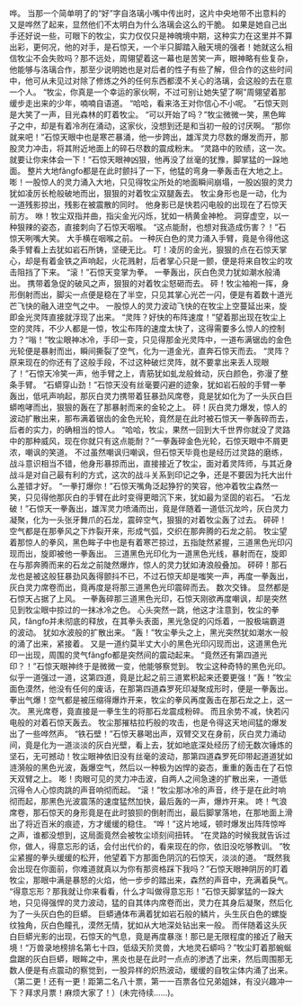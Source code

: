 哗。
当那一个简单明了的“好”字自洛璃小嘴中传出时，这片中央地带不出意料的又是哗然了起来，显然他们不太明白为什么洛璃会这么的干脆。
如果是她自己出手还好说一些，可眼下的牧尘，实力仅仅只是神魄境中期，这种实力在这里并不算出彩，更何况，他的对手，是石惊天，一个半只脚踏入融天境的强者！她就这么相信牧尘不会失败吗？那不远处，周翎望着这一幕也是苦笑一声，眼神略有些复杂，他能够与洛璃合作，那至少说明她也是对后者的性子有些了解，但合作的这些时间中，他可从未见过对除了修炼之外的任何东西都漠不关心的洛璃，会这般的去在意一个人。
“牧尘，你真是一个幸运的家伙啊，不过可别让她失望了啊”周翎望着那缓步走出来的少年，喃喃自语道。
“哈哈，看来洛王对你信心不小呢。
”石惊天则是大笑了一声，目光森林的盯着牧尘。
“可以开始了吗？”牧尘微微一笑，黑色眸子之中，却是有着冷冽在涌动，这家伙，没想到还是和当初一般的讨厌啊。
“那你就来吧！”石惊天眼中也是寒芒暴涌，他一步跨出，雄浑灵力尽数的爆发而开，那股灵力冲击，将其附近地面上的碎石尽数的震成粉末。
“灵路中的败绩，这一次。
就要让你来体会一下！”石惊天眼神凶狠，他再没了丝毫的犹豫，脚掌猛的一跺地面。
整片大地fǎngfo都是在此时颤抖了一下，他猛的弯身一拳轰击在大地之上。
嘭！一股惊人的灵力涌入大地，只见得牧尘所处的地面瞬间崩塌，一股凶狠的灵力犹如凌厉长枪般破地而出，狠狠的对着牧尘双腿轰去。
牧尘身形也是一动，化为一道残影掠出，残影在被震散的同时。
他身影已是快若闪电般的出现在了石惊天前方。
咻！牧尘双指并曲，指尖金光闪烁，犹如一柄黄金神枪。
洞穿虚空，以一种狠辣的姿态，直接刺向了石惊天咽喉。
“这点能耐，也想对我造成伤害？！”石惊天咧嘴大笑。
大手横在咽喉之前。
一种灰白色的灵力涌入手臂，竟是令得他这条手臂看上去犹如岩石所铸，坚硬无比。
叮！凌厉的金光，狠狠的点在石惊天掌心，却是有着金铁之声响起，火花溅射，后者掌心只是一颤，便是将来自牧尘的攻击阻挡了下来。
“滚！”石惊天变掌为拳。
一拳轰出，灰白色灵力犹如潮水般涌出。
携带着急促的破风之声，狠狠的对着牧尘怒砸而去。
砰！牧尘袖袍一挥，身形倒射而出，脚尖一点便是稳在了半空，只见其掌心光芒一闪，便是有着数十道光芒飞快的融入进空气之中。
一股惊人的灵力波动飞快的在牧尘上空蔓延出来，旋即金光灵阵直接就浮现了出来。
“灵阵？好快的布阵速度！”望着那出现在牧尘上空的灵阵，不少人都是一惊，牧尘布阵的速度太快了，这得需要多么惊人的控制力？“嗡！”牧尘眼神冰冷，手印一变，只见得那金光灵阵中，一道布满锯齿的金色光轮便是暴射而出，瞬间撕裂了空气，化为一道金光，直奔石惊天而去。
“灵阵？原来现在的你还有了这般手段，不过这种破烂灵阵，就不要拿出来丢人现眼了！”石惊天冷笑一声，他手臂之上，青筋犹如虬龙般耸动，灰白颜色，弥漫了整条手臂。
“石蟒穿山劲！”石惊天没有丝毫要闪避的迹象，犹如岩石般的手臂一拳轰出，低吼声响起，那灰白灵力携带着狂暴劲风席卷，竟是犹如化为了一头灰白巨蟒咆哮而出，狠狠的轰在了那暴射而来的金轮之上。
砰！灰白灵力爆发，惊人的波动扩散出来，那布满着锯齿的金色光轮，竟然是在此时被石惊天一拳轰碎而去，后者的实力，的确相当的惊人。
“哈哈，牧尘，果然一回到大千世界你就没了灵路中的那种威风，现在你就只有这点能耐？”一拳轰碎金色光轮，石惊天眼中不屑更浓，嘲讽的笑道。
不过虽然嘲讽归嘲讽，但石惊天毕竟也是经历过灵路的磨练，战斗意识相当不错，他身形暴掠而出，直接接近了牧尘，面对着灵阵师，与其近身战斗是对自己最有利的方式，这次的战斗关系到印记之争，还是不要因为托大出什么差错才好。
“一拳打爆你！”石惊天嘴角泛起狰狞的笑容，他冲着牧尘森然一笑，只见得他那灰白的手臂在此时变得更暗沉下来，犹如最为坚固的岩石。
“石龙破！”石惊天一拳轰出，雄浑灵力喷涌而出，竟是伴随着一道低沉龙吟，灰白灵力凝聚，化为一头张牙舞爪的石龙，震碎空气，狠狠的对着牧尘轰了过去。
砰砰！空气都是在那拳风之下炸裂开来，形成气弧，交织在那奔腾的石龙之前。
牧尘望着那惊人的拳风，黑色眸子中也是有着寒芒掠过，五指陡然紧握，三道黑色光印闪现而出，旋即被他一拳轰出。
三道黑色光印化为一道黑色光线，暴射而在，旋即在与那奔腾而来的石龙之前陡然爆炸，惊人的灵力犹如涛浪般叠加。
砰砰！那石龙也是被这般狂暴劲风轰得颤抖不已，不过石惊天却是嗤笑一声，再度一拳轰出，灰白灵力席卷而出，竟再度是将那三道黑色光印震碎而去。
数次交锋。
显然都是石惊天占据了上风。
一拳轰碎那三道黑色光印，石惊天刚欲再度嘲讽，却是突然见到牧尘眼中掠过的一抹冰冷之色。
心头突然一跳，他这才注意到，牧尘的拳风，fǎngfo并未彻底的释放，在其拳头表面，黑光急促的闪烁着，一股极端霸道的波动。
犹如水波般的扩散出来。
“轰！”牧尘拳头之上，黑光突然犹如潮水一般的涌了出来，紧接着。
又是一道约莫半丈大小的黑色光印闪现而出，这道黑色光印一出现，周围的灵气fǎngfo都是突然间的震动起来。
“竟然还有第四道光印？！”石惊天眼神终于是微微一变，他能够察觉到。
牧尘这种奇特的黑色光印。
似乎一道强过一道，这第四道，竟是比起之前三道累积起来还要更强！“轰！”牧尘面色漠然，他没有任何的废话，在那第四道森罗死印凝聚成形时，便是一拳轰出。
拳出气爆！空气都是被压缩得爆炸开来，牧尘的拳风再度轰击在那石龙之上，这一次。
黑光席卷，竟直接是一拳生生的将那石龙震成粉碎。
而且余势不减，快若闪电般的对着石惊天轰去。
牧尘那摧枯拉朽般的攻击，也是令得这天地间猛的爆发出了一些哗然声。
“铁石壁！”石惊天暴喝出声，双臂交叉在身前，灰白灵力涌动间，竟是化为一道淡淡的灰白光壁，看上去，犹如地底深处经历了纫无数次锤炼的坚石，无可撼动！牧尘眼神依旧没有丝毫的波动，那第四道森罗死印带起道道犹如涟漪般的黑色光波，轰爆空气，然后以一种极为凶悍的姿态，重重的轰击在了石惊天双臂之上。
嘭！肉眼可见的灵力冲击波，自两人之间急速的扩散出来，一道低沉得令人心惊肉跳的声音响彻而起。
“滚！”牧尘那冰冷的声音，终于是在此时响彻而起，那黑色光波震荡的速度猛然加快，最后轰的一声，爆炸开来。
咚！气浪席卷，那石惊天的身形竟是在此时狼狈的倒射而出，最后脚掌落地，在那地面上滑出了将近百米的痕迹，方才缓缓的稳住。
“哗！”这片地域，顿时爆发出阵阵惊哗之声，谁都没想到，这局面竟然会被牧尘顷刻间扭转。
“在灵路的时候我就告诉过你，做人，得意忘形的话，会付出代价的，看来现在的你，依旧没吃够教训。
”牧尘紧握的拳头缓缓的松开，他望着下方那面色阴沉的石惊天，淡淡的道。
“既然我会出现在你面前，你难道就真以为你有那资格踩下我吗？”石惊天眼神阴厉的盯着牧尘，那眼中满是暴怒的火焰，他一步步的踏出来，森然的声音中，充满着戾气。
“得意忘形？那我就让你来看看，什么才叫做得意忘形！”石惊天脚掌猛的一跺大地，只见得强悍的灵力波动，猛的自其体内席卷而出，灵力在其身后凝聚，然后化为了一头灰白色的巨蟒。
巨蟒通体布满着犹如岩石般的鳞片，头生灰白色的螺旋纹独角，灰白色瞳孔，漠然无情，犹如从大地深处钻出来一般。
而伴随着这头灰白巨蟒光影的出现，石惊天的气息，竟是再度暴涨！那已是无限程度的接近了融天境！“万兽录地榜排名第七十四，低级天阶灵兽，大地灵石蟒吗？”牧尘盯着那蜿蜒盘踞的灰白巨蟒，眼眸之中，黑炎也是在此时一点点的渗透了出来，然后周围那无数人便是有点震动的察觉到，一股异样的炽热波动，缓缓的自牧尘体内涌了出来。
（第二更！还有一更！距第二名八十票，第一一百票各位兄弟姐妹，有没兴趣冲一下？拜求月票！麻烦大家了！）(未完待续……)。
